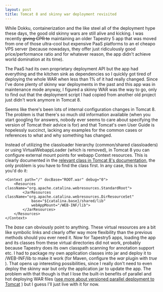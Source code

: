 ```yaml
---
layout: post
title: Tomcat 8 and skinny war deployment revisited
---
```


While Dokku, containerization and the like steel all of the deployment hype these days, the good old skinny wars are still alive and kicking. I was recently ~~giving CPR to~~ maintaining an older Tapestry 5 app that was moved from one of those ultra-cool but expensive PaaS platforms to an el cheapo VPS server (because nowadays, they offer just ridiculously good price/performance ratio and for whatever reason, the app didn't achieve world domination at its time).

The PaaS had its own proprietary deployment API but the app had everything and the kitchen sink as dependencies so I quickly got tired of deploying the whole WAR when less than 1% of it had really changed. Since I've done plenty of skinny war deployments in the past and this app was in maintenance mode anyway, I figured a skinny WAR was the way to go, only to find out that the deployment script I had copied from another old project just didn't work anymore in Tomcat 8.

Seems like there's been lots of internal configuration changes in Tomcat 8. The problem is that there's so much old information available (when you start googling for answers, nobody ever seems to care about specifying the version of Tomcat their advice is for) and that Tomcat's own User Guide is hopelessly succinct, lacking any examples for the common cases or references to what and why something has changed.

Instead of utilizing the classloader hierarchy (common/shared classloaders) or using VirtualWebappLoader (which is removed), in Tomcat 8 you can configure external mount points for webapp Context resources. This is clearly documented in the [relevant class in Tomcat 8's documentation](https://tomcat.apache.org/tomcat-8.0-doc/api/org/apache/catalina/WebResourceRoot.html), the only problem is you have to find the class first. In any case, this is how you'd do it:

```
<Context path="/" docBase="ROOT.war" debug="0">
	<Resources className="org.apache.catalina.webresources.StandardRoot">
		<JarResources className="org.apache.catalina.webresources.DirResourceSet"
			base="${catalina.base}/shared/lib"
			webAppMount="/WEB-INF/lib">
		</JarResources>
	</Resources>
</Context>
```

The *base* can obviously point to anything. These virtual resources are a bit like symbolic links and clearly offer way more flexibility than the previous methods should you ever need it. Now for Tapestry5 apps, loading the app and its classes from these virtual directories did not work, probably because Tapestry does its own classpath scanning for annotation support etc. I had to package my own application classes into jar and deploy it to /WEB-INF/lib to make it work (for Maven, configure the *war* plugin with *<archiveClasses>true</archiveClasses>* ). That opens up interesting possibilities, since I really don't need to even deploy the skinny war but only the application jar to update the app. The problem with that though is that I lose the built-in benefits of parallel and hot deploying WAR files ([see more about versioned parallel deployment to Tomcat](http://www.tynamo.org/Zero+downtime+deployment+to+Tomcat+7+with+Maven/) ) but I guess I'll just live with it for now.
